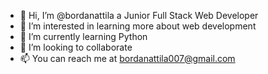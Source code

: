 - 👋 Hi, I’m @bordanattila a Junior Full Stack Web Developer
- 👀 I’m interested in learning more about web development
- 🌱 I’m currently learning Python
- 💞️ I’m looking to collaborate 
- 📫 You can reach me at bordanattila007@gmail.com

<!---
bordanattila/bordanattila is a ✨ special ✨ repository because its `README.md` (this file) appears on your GitHub profile.
You can click the Preview link to take a look at your changes.
--->

